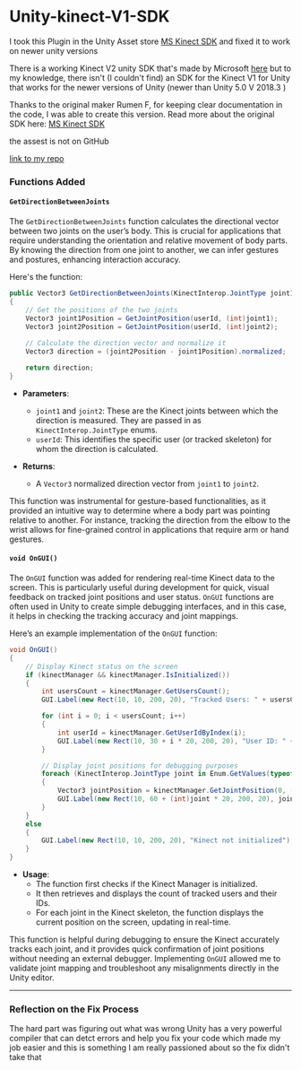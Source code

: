# Unity-kinect-V1-SDK
I took this Plugin in the Unity Asset store [MS Kinect SDK](https://api.unity.com/v1/oauth2/authorize?client_id=asset_store_v2&locale=en_US&redirect_uri=https%3A%2F%2Fassetstore.unity.com%2Fauth%2Fcallback%3Fredirect_to%3D%252Fpackages%252Ftools%252Fkinect-with-ms-sdk-7747%253Fsrsltid%253DAfmBOopA1aaeez98IPuPzgxZvRT6qKVBcIIulHjI4n2Xcqr0dIFwExm9&response_type=code&state=6cdc5f92-bb68-44d0-a2ef-3bd15385ee8f) and fixed it to work on newer unity versions

There is a working Kinect V2 unity SDK that's made by Microsoft [here](https://learn.microsoft.com/en-us/windows/apps/design/devices/kinect-for-windows)
but to my knowledge, there isn't (I couldn't find) an SDK for the Kinect V1 for Unity that works for the newer versions of Unity (newer than Unity 5.0 V 2018.3 )

Thanks to the original maker Rumen F, for keeping clear documentation in the code, I was able to create this version. 
Read more about the original SDK here: [MS Kinect SDK](https://rfilkov.com/2013/12/16/kinect-with-ms-sdk/)

the assest is not on GitHub

[link to my repo](https://github.com/ahmed-esh/Unity-kinect-V1-SDK/tree/main)

### Functions Added

#### `GetDirectionBetweenJoints`

The `GetDirectionBetweenJoints` function calculates the directional vector between two joints on the user’s body. This is crucial for applications that require understanding the orientation and relative movement of body parts. By knowing the direction from one joint to another, we can infer gestures and postures, enhancing interaction accuracy.

Here's the function:

```csharp
public Vector3 GetDirectionBetweenJoints(KinectInterop.JointType joint1, KinectInterop.JointType joint2, int userId)
{
    // Get the positions of the two joints
    Vector3 joint1Position = GetJointPosition(userId, (int)joint1);
    Vector3 joint2Position = GetJointPosition(userId, (int)joint2);
    
    // Calculate the direction vector and normalize it
    Vector3 direction = (joint2Position - joint1Position).normalized;

    return direction;
}
```

- **Parameters**:
  - `joint1` and `joint2`: These are the Kinect joints between which the direction is measured. They are passed in as `KinectInterop.JointType` enums.
  - `userId`: This identifies the specific user (or tracked skeleton) for whom the direction is calculated.

- **Returns**:
  - A `Vector3` normalized direction vector from `joint1` to `joint2`.

This function was instrumental for gesture-based functionalities, as it provided an intuitive way to determine where a body part was pointing relative to another. For instance, tracking the direction from the elbow to the wrist allows for fine-grained control in applications that require arm or hand gestures.

#### `void OnGUI()`

The `OnGUI` function was added for rendering real-time Kinect data to the screen. This is particularly useful during development for quick, visual feedback on tracked joint positions and user status. `OnGUI` functions are often used in Unity to create simple debugging interfaces, and in this case, it helps in checking the tracking accuracy and joint mappings.

Here’s an example implementation of the `OnGUI` function:

```csharp
void OnGUI()
{
    // Display Kinect status on the screen
    if (kinectManager && kinectManager.IsInitialized())
    {
        int usersCount = kinectManager.GetUsersCount();
        GUI.Label(new Rect(10, 10, 200, 20), "Tracked Users: " + usersCount);

        for (int i = 0; i < usersCount; i++)
        {
            int userId = kinectManager.GetUserIdByIndex(i);
            GUI.Label(new Rect(10, 30 + i * 20, 200, 20), "User ID: " + userId);
        }

        // Display joint positions for debugging purposes
        foreach (KinectInterop.JointType joint in Enum.GetValues(typeof(KinectInterop.JointType)))
        {
            Vector3 jointPosition = kinectManager.GetJointPosition(0, (int)joint);
            GUI.Label(new Rect(10, 60 + (int)joint * 20, 200, 20), joint + ": " + jointPosition);
        }
    }
    else
    {
        GUI.Label(new Rect(10, 10, 200, 20), "Kinect not initialized");
    }
}
```

- **Usage**:
  - The function first checks if the Kinect Manager is initialized.
  - It then retrieves and displays the count of tracked users and their IDs.
  - For each joint in the Kinect skeleton, the function displays the current position on the screen, updating in real-time.

This function is helpful during debugging to ensure the Kinect accurately tracks each joint, and it provides quick confirmation of joint positions without needing an external debugger. Implementing `OnGUI` allowed me to validate joint mapping and troubleshoot any misalignments directly in the Unity editor.

---

### Reflection on the Fix Process 

The hard part was figuring out what was wrong 
Unity has a very powerful compiler that can detct errors and help you fix your code which made my job easier 
and this is something I am really passioned about so the fix didn't take that
